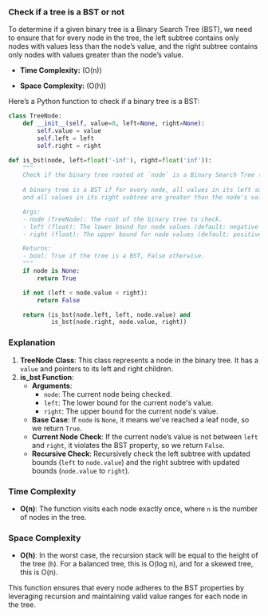 ### Check if a tree is a BST or not 

To determine if a given binary tree is a Binary Search Tree (BST), we need to ensure that for every node in the tree, the left subtree contains only nodes with values less than the node’s value, and the right subtree contains only nodes with values greater than the node’s value.

- **Time Complexity:** \(O(n)\)

- **Space Complexity:** \(O(h)\)

Here’s a Python function to check if a binary tree is a BST:

```python
class TreeNode:
    def __init__(self, value=0, left=None, right=None):
        self.value = value
        self.left = left
        self.right = right

def is_bst(node, left=float('-inf'), right=float('inf')):
    """
    Check if the binary tree rooted at `node` is a Binary Search Tree (BST).
    
    A binary tree is a BST if for every node, all values in its left subtree are less than the node's value,
    and all values in its right subtree are greater than the node's value.

    Args:
    - node (TreeNode): The root of the binary tree to check.
    - left (float): The lower bound for node values (default: negative infinity).
    - right (float): The upper bound for node values (default: positive infinity).

    Returns:
    - bool: True if the tree is a BST, False otherwise.
    """
    if node is None:
        return True

    if not (left < node.value < right):
        return False

    return (is_bst(node.left, left, node.value) and 
            is_bst(node.right, node.value, right))
```

### Explanation

1. **TreeNode Class**: This class represents a node in the binary tree. It has a `value` and pointers to its left and right children.
2. **is_bst Function**:
   - **Arguments**:
     - `node`: The current node being checked.
     - `left`: The lower bound for the current node's value.
     - `right`: The upper bound for the current node's value.
   - **Base Case**: If `node` is `None`, it means we've reached a leaf node, so we return `True`.
   - **Current Node Check**: If the current node’s value is not between `left` and `right`, it violates the BST property, so we return `False`.
   - **Recursive Check**: Recursively check the left subtree with updated bounds (`left` to `node.value`) and the right subtree with updated bounds (`node.value` to `right`).

### Time Complexity

- **O(n)**: The function visits each node exactly once, where `n` is the number of nodes in the tree.

### Space Complexity

- **O(h)**: In the worst case, the recursion stack will be equal to the height of the tree (`h`). For a balanced tree, this is O(log n), and for a skewed tree, this is O(n).

This function ensures that every node adheres to the BST properties by leveraging recursion and maintaining valid value ranges for each node in the tree.